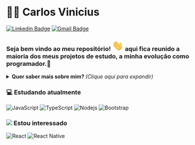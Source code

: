 # :man_technologist: Carlos Vinicius

[![Linkedin Badge](https://img.shields.io/badge/-Carlos-blue?style=flat-square&logo=Linkedin&logoColor=white&link=https://www.linkedin.com/in/carlos-vinicius-95745a1a4)](https://www.linkedin.com/in/carlos-vinicius-95745a1a4)
[![Gmail Badge](https://img.shields.io/badge/-carlosvinicius.index@gmail.com-c14438?style=flat-square&logo=Gmail&logoColor=white&link=mailto:carlosvinicius.index@gmail.com)](mailto:carlosvinicius.index@gmail.com)

### Seja bem vindo ao meu repositório! <img src="https://raw.githubusercontent.com/ABSphreak/ABSphreak/master/gifs/Hi.gif" width="30px"> aqui fica reunido a maioria dos meus projetos de estudo, a minha evolução como programador.:milky_way:

<details>
<summary> <b> Quer saber mais sobre mim? </b> <i>(Clique aqui para expandir)</i> </summary>

### 📖 Sobre mim
Cursando Análise e desenvovimento de sistemas estou em busca de me tornar um desenvolvedor fullstak.
</details>

### 💻 Estudando atualmente 
![JavaScript](https://img.shields.io/badge/JavaScript-323330?style=for-the-badge&logo=javascript&logoColor=F7DF1E)
![TypeScript](https://img.shields.io/badge/TypeScript-007ACC?style=for-the-badge&logo=typescript&logoColor=white)
![Nodejs](https://img.shields.io/badge/Node.js-43853D?style=for-the-badge&logo=node.js&logoColor=white)
![Bootstrap](https://img.shields.io/badge/Bootstrap-563D7C?style=for-the-badge&logo=bootstrap&logoColor=white)



### <img src="https://media.giphy.com/media/iY8CRBdQXODJSCERIr/giphy.gif" width="30px"> Estou interessado
![React](https://img.shields.io/badge/-React.js-45b8d8?style=flat-square&logo=react&logoColor=white)
![React Native](https://img.shields.io/badge/-React%20Native-45b8d8?style=flat-square&logo=react&logoColor=white)

